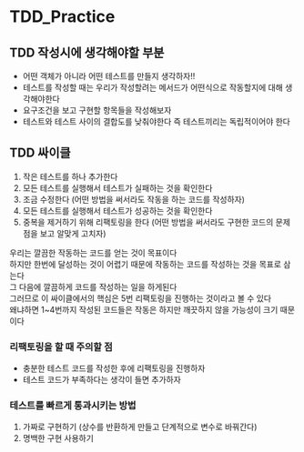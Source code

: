 # TDD_Practice

## TDD 작성시에 생각해야할 부분
- 어떤 객체가 아니라 어떤 테스트를 만들지 생각하자!!
- 테스트를 작성할 때는 우리가 작성할려는 메서드가 어떤식으로 작동할지에 대해 생각해야한다  
- 요구조건을 보고 구현할 항목들을 작성해보자  
- 테스트와 테스트 사이의 결합도를 낮춰야한다 즉 테스트끼리는 독립적이어야 한다

## TDD 싸이클
1. 작은 테스트를 하나 추가한다
2. 모든 테스트를 실행해서 테스트가 실패하는 것을 확인한다
3. 조금 수정한다 (어떤 방법을 써서라도 작동을 하는 코드를 작성하자)
4. 모든 테스트를 실행해서 테스트가 성공하는 것을 확인한다
5. 중복을 제거하기 위해 리팩토링을 한다 (어떤 방법을 써서라도 구현한 코드의 문제점을 보고 알맞게 고치자)  

우리는 깔끔한 작동하는 코드를 얻는 것이 목표이다  
하지만 한번에 달성하는 것이 어렵기 때문에 작동하는 코드를 작성하는 것을 목표로 삼는다  
그 다음에 깔끔하게 코드를 작성하는 일을 하게된다  
그러므로 이 싸이클에서의 핵심은 5번 리팩토링을 진행하는 것이라고 볼 수 있다  
왜냐하면 1~4번까지 작성된 코드들은 작동은 하지만 깨끗하지 않을 가능성이 크기 때문이다

### 리팩토링을 할 때 주의할 점
- 충분한 테스트 코드를 작성한 후에 리팩토링을 진행하자
- 테스트 코드가 부족하다는 생각이 들면 추가하자

### 테스트를 빠르게 통과시키는 방법
1. 가짜로 구현하기 (상수를 반환하게 만들고 단계적으로 변수로 바꿔간다)
2. 명백한 구현 사용하기 